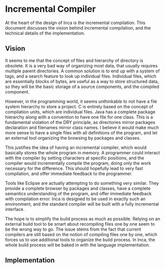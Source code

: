 Incremental Compiler
====================

At the heart of the design of Inca is the incremental compilation.
This document discusses the vision behind incremental compilation, and
the technical details of the implementation.

Vision
------

It seems to me that the concept of files and hierarchy of directory is
obsolete. It is a very bad way of organizing most data, that usually
requires multiple parent directories. A common solution is to end up
with a system of tags, and a search feature to look up individual files.
Individual files, which are essentially blocks of bytes, are useful as
a way to store structured data, so they will be the basic storage
of a source components, and the compiled component.

However, in the programming world, it seems unthinkable to not have a file
system hierarchy to store a project. C is entirely based on the concept of
compilation units, which are individual files. Java has a complete package
hierarchy along with a convention to have one file for one class. This is a
fundamental violation of the DRY principle, as directories mirror packages
declaration and filenames mirror class names. I believe it would make much more
sense to have a single files with all definitions of the program, and let an
external tool organizing the browsing by packages and classes.

This justifies the idea of having an incremental compiler, which would
basically stores the whole program in memory. A programmer could interact with
the compiler by setting characters at specific positions, and the compiler
would incrementally compile the program, doing only the work necessary for the
difference. This should hopefully lead to very fast compilation, and offer
immediate feedback to the programmer.

Tools like Eclipse are actually attempting to do something very similar. They
provide a complete browser by packages and classes, have a complete semantics
understanding of the program, and offer immediate feedback with compilation
error. Inca is designed to be used in exactly such an environment, and
the standard compiler will be built with a fully incremental interface.

The hope is to simplify the build process as much as possible. Relying on an
external build tool to be smart about recompiling files one by one seem to be
the wrong way to go. The issue stems from the fact that current compilers are
still based on the notion of compiling files one by one, which forces us to use
additional tools to organize the build process. In Inca, the whole build
process will be baked in with the language implementation.

Implementation
--------------
